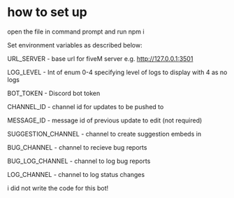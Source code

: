 
# how to set up

open the file in command prompt and run npm i

Set environment variables as described below:

  URL_SERVER - base url for fiveM server e.g. http://127.0.0.1:3501
  
  LOG_LEVEL - Int of enum 0-4 specifying level of logs to display with 4 as no logs
  
  BOT_TOKEN - Discord bot token
  
  CHANNEL_ID - channel id for updates to be pushed to
  
  MESSAGE_ID - message id of previous update to edit (not required)
  
  SUGGESTION_CHANNEL - channel to create suggestion embeds in
  
  BUG_CHANNEL - channel to recieve bug reports
  
  BUG_LOG_CHANNEL - channel to log bug reports
  
  LOG_CHANNEL - channel to log status changes


i did not write the code for this bot!
